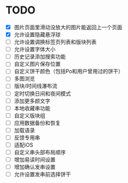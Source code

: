 # TODO
- [x] 图片页面里滑动没放大的图片能返回上一个页面
- [x] 允许设置隐藏悬浮球
- [ ] 允许设置调换标签页列表和版块列表
- [ ] 允许设置字体大小
- [ ] 历史记录添加搜索功能
- [ ] 自定义图片保存位置
- [ ] 自定义饼干颜色（包括Po和用户曾用过的饼干）
- [ ] 多图浏览
- [ ] 版块/时间线瀑布流
- [ ] 定时切换日间和夜间模式
- [ ] 添加更多颜文字
- [ ] 本地收藏串功能
- [ ] 自定义版块组
- [ ] 应用数据备份和恢复
- [ ] 加载语录
- [ ] 反馈专用串
- [ ] 适配iOS
- [ ] 自定义串头部布局顺序
- [ ] 增加易读时间设置
- [ ] 增加确认发串设置
- [ ] 允许设置发串前选择饼干
